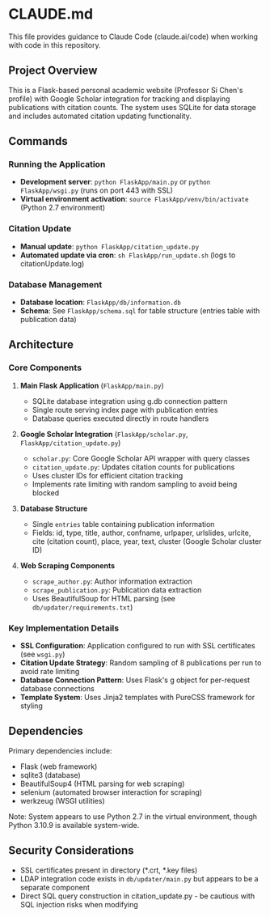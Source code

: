 # CLAUDE.md

This file provides guidance to Claude Code (claude.ai/code) when working with code in this repository.

## Project Overview

This is a Flask-based personal academic website (Professor Si Chen's profile) with Google Scholar integration for tracking and displaying publications with citation counts. The system uses SQLite for data storage and includes automated citation updating functionality.

## Commands

### Running the Application

- **Development server**: `python FlaskApp/main.py` or `python FlaskApp/wsgi.py` (runs on port 443 with SSL)
- **Virtual environment activation**: `source FlaskApp/venv/bin/activate` (Python 2.7 environment)

### Citation Update

- **Manual update**: `python FlaskApp/citation_update.py`
- **Automated update via cron**: `sh FlaskApp/run_update.sh` (logs to citationUpdate.log)

### Database Management

- **Database location**: `FlaskApp/db/information.db`
- **Schema**: See `FlaskApp/schema.sql` for table structure (entries table with publication data)

## Architecture

### Core Components

1. **Main Flask Application** (`FlaskApp/main.py`)
   - SQLite database integration using g.db connection pattern
   - Single route serving index page with publication entries
   - Database queries executed directly in route handlers

2. **Google Scholar Integration** (`FlaskApp/scholar.py`, `FlaskApp/citation_update.py`)
   - `scholar.py`: Core Google Scholar API wrapper with query classes
   - `citation_update.py`: Updates citation counts for publications
   - Uses cluster IDs for efficient citation tracking
   - Implements rate limiting with random sampling to avoid being blocked

3. **Database Structure**
   - Single `entries` table containing publication information
   - Fields: id, type, title, author, confname, urlpaper, urlslides, urlcite, cite (citation count), place, year, text, cluster (Google Scholar cluster ID)

4. **Web Scraping Components**
   - `scrape_author.py`: Author information extraction
   - `scrape_publication.py`: Publication data extraction
   - Uses BeautifulSoup for HTML parsing (see `db/updater/requirements.txt`)

### Key Implementation Details

- **SSL Configuration**: Application configured to run with SSL certificates (see `wsgi.py`)
- **Citation Update Strategy**: Random sampling of 8 publications per run to avoid rate limiting
- **Database Connection Pattern**: Uses Flask's g object for per-request database connections
- **Template System**: Uses Jinja2 templates with PureCSS framework for styling

## Dependencies

Primary dependencies include:
- Flask (web framework)
- sqlite3 (database)
- BeautifulSoup4 (HTML parsing for web scraping)
- selenium (automated browser interaction for scraping)
- werkzeug (WSGI utilities)

Note: System appears to use Python 2.7 in the virtual environment, though Python 3.10.9 is available system-wide.

## Security Considerations

- SSL certificates present in directory (*.crt, *.key files)
- LDAP integration code exists in `db/updater/main.py` but appears to be a separate component
- Direct SQL query construction in citation_update.py - be cautious with SQL injection risks when modifying